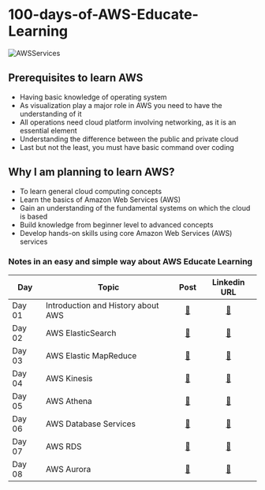 # 100-days-of-AWS-Educate-Learning

![AWSServices](https://user-images.githubusercontent.com/40186859/176101941-157c3d9c-eba4-483a-beec-88fd307749e9.png)

## Prerequisites to learn AWS
* Having basic knowledge of operating system
* As visualization play a major role in AWS you need to have the understanding of it
* All operations need cloud platform involving networking, as it is an essential element
* Understanding the difference between the public and private cloud
* Last but not the least, you must have basic command over coding

## Why I am planning to learn AWS?
* To learn general cloud computing concepts
* Learn the basics of Amazon Web Services (AWS)
* Gain an understanding of the fundamental systems on which the cloud is based
* Build knowledge from beginner level to advanced concepts
* Develop hands-on skills using core Amazon Web Services (AWS) services

### Notes in an easy and simple way about AWS Educate Learning
| Day                            | Topic       | Post | Linkedin URL|
| -----------------------------  | ----------- |:------:|:-------------:|
| Day 01  | Introduction and History about AWS| [🔗](https://github.com/ghimiresunil/100-days-of-AWS-Educate-Learning/blob/main/Day_01.md)| [🔗](https://www.linkedin.com/posts/ghimiresunil_github-ghimiresunil100-days-of-aws-educate-learning-activity-6947591774911496192-Or8F?utm_source=linkedin_share&utm_medium=member_desktop_web) |
| Day 02  | AWS ElasticSearch| [🔗](https://github.com/ghimiresunil/100-days-of-AWS-Educate-Learning/blob/main/Day_02.md)| [🔗](https://www.linkedin.com/posts/ghimiresunil_github-ghimiresunil100-days-of-aws-educate-learning-activity-6947942439819055104-Np8y?utm_source=linkedin_share&utm_medium=member_desktop_web) |
| Day 03 | AWS Elastic MapReduce | [🔗](https://github.com/ghimiresunil/100-days-of-AWS-Educate-Learning/blob/main/Day_03.md)| [🔗](https://www.linkedin.com/posts/ghimiresunil_github-ghimiresunil100-days-of-aws-educate-learning-activity-6948296090962014208-gw1J?utm_source=linkedin_share&utm_medium=member_desktop_web) |
| Day 04 | AWS Kinesis | [🔗](https://github.com/ghimiresunil/100-days-of-AWS-Educate-Learning/blob/main/Day_04.md)| [🔗](https://www.linkedin.com/posts/ghimiresunil_aws-awscloud-dailycoding-activity-6949744484783919104-Lc6s?utm_source=linkedin_share&utm_medium=member_desktop_web) |
| Day 05 | AWS Athena | [🔗](https://github.com/ghimiresunil/100-days-of-AWS-Educate-Learning/blob/main/Day_05.md)| [🔗](https://www.linkedin.com/posts/ghimiresunil_aws-awscloud-dailycoding-activity-6952294311392616448-9YqK?utm_source=linkedin_share&utm_medium=member_desktop_web)|
| Day 06 | AWS Database Services | [🔗](https://github.com/ghimiresunil/100-days-of-AWS-Educate-Learning/blob/main/Day_06_07.md)| [🔗](https://www.linkedin.com/posts/ghimiresunil_aws-awscloud-dailycoding-activity-6954086079104708608-dvZe?utm_source=linkedin_share&utm_medium=member_desktop_web)|
|Day 07| AWS RDS | [🔗](https://github.com/ghimiresunil/100-days-of-AWS-Educate-Learning/blob/main/Day_06_07.md) | [🔗](https://www.linkedin.com/posts/ghimiresunil_aws-awscloud-dailycoding-activity-6954469907027636224--VJ1?utm_source=linkedin_share&utm_medium=member_desktop_web)|
|Day 08| AWS Aurora | [🔗](https://github.com/ghimiresunil/100-days-of-AWS-Educate-Learning/blob/main/Day_08.md) | [🔗](https://www.linkedin.com/posts/ghimiresunil_aws-awscloud-dailycoding-activity-6957377845601931265-21Rs?utm_source=linkedin_share&utm_medium=member_desktop_web)|
